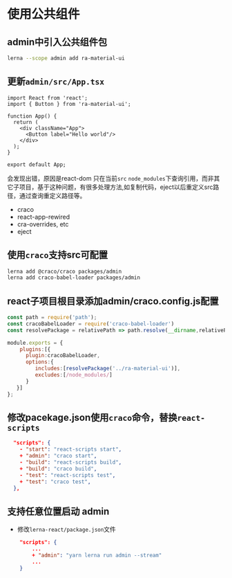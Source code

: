 # 使用公共组件

## admin中引入公共组件包
```sh
lerna --scope admin add ra-material-ui
```

## 更新`admin/src/App.tsx`
```tsx
import React from 'react';
import { Button } from 'ra-material-ui';

function App() {
  return (
    <div className="App">
      <Button label="Hello world"/>
    </div>
  );
}

export default App;
```
会发现出错，原因是react-dom 只在当前`src` `node_modules`下查询引用，而非其它子项目，基于这种问题，有很多处理方法,如复制代码，eject以后重定义src路径，通过查询重定义路径等。
* craco
* react-app-rewired
* cra-overrides, etc
* eject

## 使用`craco`支持src可配置
```sh
lerna add @craco/craco packages/admin
lerna add craco-babel-loader packages/admin
```
## react子项目根目录添加admin/craco.config.js配置
```js
const path = require('path');
const cracoBabelLoader = require('craco-babel-loader')
const resolvePackage = relativePath => path.resolve(__dirname,relativePath);

module.exports = {
    plugins:[{
      plugin:cracoBabelLoader,
      options:{
         includes:[resolvePackage('../ra-material-ui')],
         excludes:[/node_modules/]
      }
   }]
};

```

## 修改pacekage.json使用`craco`命令，替换`react-scripts`
```json
  "scripts": {
    - "start": "react-scripts start",
    + "admin": "craco start",
    - "build": "react-scripts build",
    + "build": "craco build",
    - "test": "react-scripts test",
    + "test": "craco test",
  },
```

## 支持任意位置启动 admin
* 修改`lerna-react/package.json`文件
```json
    "scripts": {
        ...
        + "admin": "yarn lerna run admin --stream"
        ...
    }
```
